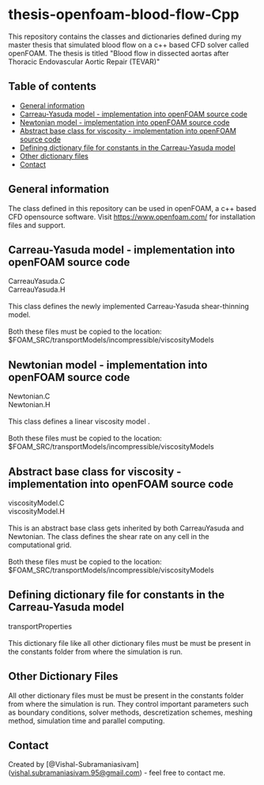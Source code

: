 # thesis-openfoam-blood-flow-Cpp
This repository contains the classes and dictionaries defined during my master thesis that simulated blood flow on a c++ based CFD solver called openFOAM. The thesis is titled "Blood flow in dissected aortas after Thoracic Endovascular Aortic Repair (TEVAR)"

## Table of contents
* [General information](#General-information)
* [Carreau-Yasuda model - implementation into openFOAM source code](#Carreau-Yasuda-model-implementation-into-openFOAM-source-code)
* [Newtonian model - implementation into openFOAM source code](#Newtonian-model-implementation-into-openFOAM-source-code)
* [Abstract base class for viscosity - implementation into openFOAM source code](#Abstract-base-class-for-viscosity-implementation-into-openFOAM-source-code)
* [Defining dictionary file for constants in the Carreau-Yasuda model](#Defining-dictionary-file-for-constants-in-the-Carreau-Yasuda-model)
* [Other dictionary files](#Other-dictionary-files)
* [Contact](#Contact)

## General information
The class defined in this repository can be used in openFOAM, a c++ based CFD opensource software. Visit https://www.openfoam.com/ for installation files and support.

## Carreau-Yasuda model - implementation into openFOAM source code
CarreauYasuda.C<br />
CarreauYasuda.H<br /><br />
This class defines the newly implemented Carreau-Yasuda shear-thinning model.<br /><br /> Both these files must be copied to the location:<br /> $FOAM_SRC/transportModels/incompressible/viscosityModels 

## Newtonian model - implementation into openFOAM source code
Newtonian.C<br />
Newtonian.H<br /><br />
This class defines a linear viscosity model .<br /><br /> Both these files must be copied to the location:<br /> $FOAM_SRC/transportModels/incompressible/viscosityModels 

## Abstract base class for viscosity - implementation into openFOAM source code
viscosityModel.C<br />
viscosityModel.H<br /><br />
This is an abstract base class gets inherited by both CarreauYasuda and Newtonian. The class defines the shear rate on any cell in the computational grid.<br /><br /> Both these files must be copied to the location:<br /> $FOAM_SRC/transportModels/incompressible/viscosityModels

## Defining dictionary file for constants in the Carreau-Yasuda model
transportProperties<br /><br />
This dictionary file like all other dictionary files must be must be present in the constants folder from where the simulation is run. 

## Other Dictionary Files
All other dictionary files must be must be present in the constants folder from where the simulation is run. They control important parameters such as boundary conditions, solver methods, descretization schemes, meshing method, simulation time and parallel computing.

## Contact
Created by [@Vishal-Subramaniasivam] (vishal.subramaniasivam.95@gmail.com) - feel free to contact me.
